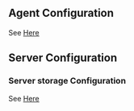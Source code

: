 
## Agent Configuration

See [Here](configuration-agent.md)

## Server Configuration

### Server storage Configuration

See [Here](configuration-storage.md)
